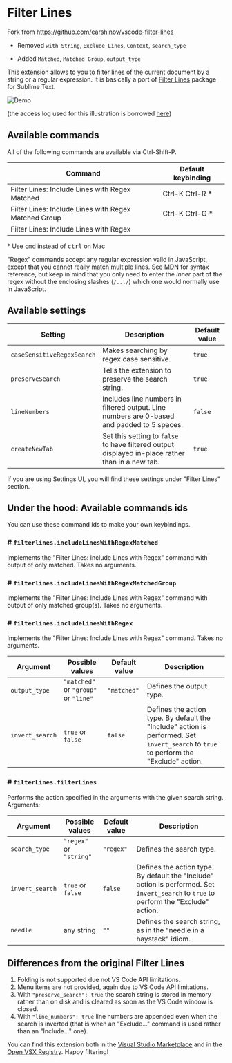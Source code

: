 # Filter Lines

Fork from <https://github.com/earshinov/vscode-filter-lines>

- Removed `with String`, `Exclude Lines`, `Context`, `search_type`

- Added `Matched`, `Matched Group`, `output_type`

This extension allows to you to filter lines of the current document by a string or a regular expression.
It is basically a port of [Filter Lines][filter lines (sublime text plugin)] package for Sublime Text.

![Demo](doc/demo.gif)

(the access log used for this illustration is borrowed [here](https://github.com/antlr/grammars-v4/blob/master/clf/examples/access_log))

## Available commands

All of the following commands are available via Ctrl-Shift-P.

| Command                                              | Default keybinding |
| ---------------------------------------------------- | ------------------ |
| Filter Lines: Include Lines with Regex Matched       | Ctrl-K Ctrl-R \*   |
| Filter Lines: Include Lines with Regex Matched Group | Ctrl-K Ctrl-G \*   |
| Filter Lines: Include Lines with Regex               |                    |

\* Use <kbd>cmd</kbd> instead of <kbd>ctrl</kbd> on Mac

"Regex" commands accept any regular expression valid in JavaScript, except that you cannot really match multiple lines.
See [MDN](https://developer.mozilla.org/en-US/docs/Web/JavaScript/Guide/Regular_Expressions) for syntax reference, but
keep in mind that you only need to enter the _inner_ part of the regex without the enclosing slashes (`/.../`)
which one would normally use in JavaScript.

## Available settings

| Setting                    | Description                                                                                      | Default value |
| -------------------------- | ------------------------------------------------------------------------------------------------ | ------------- |
| `caseSensitiveRegexSearch` | Makes searching by regex case sensitive.                                                         | `true`        |
| `preserveSearch`           | Tells the extension to preserve the search string.                                               | `true`        |
| `lineNumbers`              | Includes line numbers in filtered output. Line numbers are 0-based and padded to 5 spaces.       | `false`       |
| `createNewTab`             | Set this setting to `false` to have filtered output displayed in-place rather than in a new tab. | `true`        |

If you are using Settings UI, you will find these settings under "Filter Lines" section.

## Under the hood: Available commands ids

You can use these command ids to make your own keybindings.

### # `filterlines.includeLinesWithRegexMatched`

Implements the "Filter Lines: Include Lines with Regex" command with output of only matched. Takes no arguments.

### # `filterlines.includeLinesWithRegexMatchedGroup`

Implements the "Filter Lines: Include Lines with Regex" command with output of only matched group(s). Takes no arguments.

### # `filterlines.includeLinesWithRegex`

Implements the "Filter Lines: Include Lines with Regex" command. Takes no arguments.

| Argument        | Possible values                      | Default value | Description                                                                                                                           |
| --------------- | ------------------------------------ | ------------- | ------------------------------------------------------------------------------------------------------------------------------------- |
| `output_type`   | `"matched"` or `"group"` or `"line"` | `"matched"`   | Defines the output type.                                                                                                              |
| `invert_search` | `true` or `false`                    | `false`       | Defines the action type. By default the "Include" action is performed. Set `invert_search` to `true` to perform the "Exclude" action. |

### # `filterLines.filterLines`

Performs the action specified in the arguments with the given search string. Arguments:

| Argument        | Possible values         | Default value | Description                                                                                                                           |
| --------------- | ----------------------- | ------------- | ------------------------------------------------------------------------------------------------------------------------------------- |
| `search_type`   | `"regex"` or `"string"` | `"regex"`     | Defines the search type.                                                                                                              |
| `invert_search` | `true` or `false`       | `false`       | Defines the action type. By default the "Include" action is performed. Set `invert_search` to `true` to perform the "Exclude" action. |
| `needle`        | any string              | `""`          | Defines the search string, as in the "needle in a haystack" idiom.                                                                    |

## Differences from the original Filter Lines

1. Folding is not supported due not VS Code API limitations.
2. Menu items are not provided, again due to VS Code API limitations.
3. With `"preserve_search": true` the search string is stored in memory rather than on disk and is cleared as soon as the VS Code window is closed.
4. With `"line_numbers": true` line numbers are appended even when the search is inverted (that is when an "Exclude…" command is used rather than an "Include…" one).

You can find this extension both in the [Visual Studio Marketplace][] and in the [Open VSX Registry][]. Happy filtering!

[filter lines (sublime text plugin)]: https://packagecontrol.io/packages/Filter%20Lines
[visual studio marketplace]: https://marketplace.visualstudio.com/
[open vsx registry]: https://open-vsx.org/
